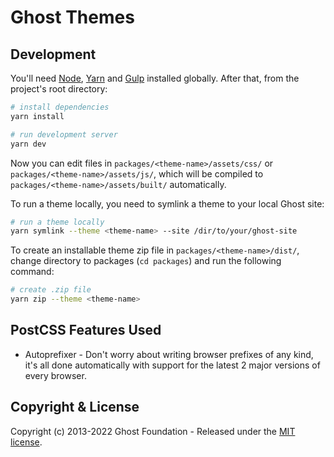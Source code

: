 # Ghost Themes

## Development

You'll need [Node](https://nodejs.org/), [Yarn](https://yarnpkg.com/) and [Gulp](https://gulpjs.com) installed globally. After that, from the project's root directory:

```bash
# install dependencies
yarn install

# run development server
yarn dev
```

Now you can edit files in `packages/<theme-name>/assets/css/` or `packages/<theme-name>/assets/js/`, which will be compiled to `packages/<theme-name>/assets/built/` automatically.

To run a theme locally, you need to symlink a theme to your local Ghost site:

```bash
# run a theme locally
yarn symlink --theme <theme-name> --site /dir/to/your/ghost-site
```

To create an installable theme zip file in `packages/<theme-name>/dist/`, change directory to packages (`cd packages`) and run the following command:

```bash
# create .zip file
yarn zip --theme <theme-name>
```

## PostCSS Features Used

- Autoprefixer - Don't worry about writing browser prefixes of any kind, it's all done automatically with support for the latest 2 major versions of every browser.

## Copyright & License

Copyright (c) 2013-2022 Ghost Foundation - Released under the [MIT license](LICENSE).
